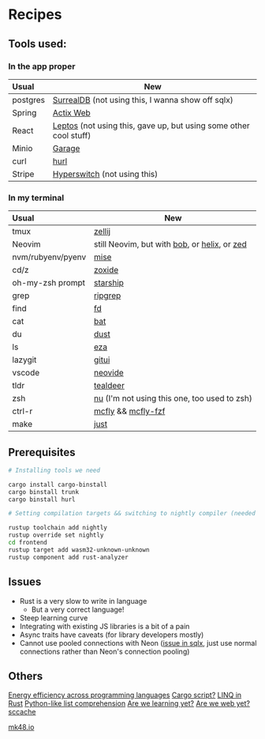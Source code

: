 # Recipes

## Tools used:

### In the app proper

| Usual | New |
|:------| --- |
| postgres | [SurrealDB](https://surrealdb.com/) (not using this, I wanna show off sqlx) |
| Spring | [Actix Web](https://actix.rs/) |
| React | [Leptos](https://leptos.dev/) (not using this, gave up, but using some other cool stuff) |
| Minio | [Garage](https://garagehq.deuxfleurs.fr/) |
| curl | [hurl](https://hurl.dev) |
| Stripe | [Hyperswitch](https://hyperswitch.io/) (not using this) |

### In my terminal

| Usual | New |
|:------| --- |
| tmux | [zellij](https://zellij.dev) |
| Neovim | still Neovim, but with [bob](https://github.com/MordechaiHadad/bob), or [helix](https://helix-editor.com/), or [zed](https://zed.dev) |
| nvm/rubyenv/pyenv | [mise](https://mise.jdx.dev/) |
| cd/z | [zoxide](https://github.com/ajeetdsouza/zoxide) |
| oh-my-zsh prompt | [starship](https://starship.rs) |
| grep | [ripgrep](https://github.com/BurntSushi/ripgrep) |
| find | [fd](https://github.com/sharkdp/fd) |
| cat | [bat](https://github.com/sharkdp/bat) |
| du | [dust](https://github.com/bootandy/dust) |
| ls | [eza](https://eza.rocks) |
| lazygit | [gitui](https://github.com/extrawurst/gitui) |
| vscode | [neovide](https://neovide.dev) |
| tldr | [tealdeer](https://github.com/dbrgn/tealdeer) |
| zsh | [nu](https://nushell.sh) (I'm not using this one, too used to zsh) |
| ctrl-r | [mcfly](https://github.com/cantino/mcfly) && [mcfly-fzf](https://github.com/bnprks/mcfly-fzf) |
| make | [just](https://justfile.dev) |

## Prerequisites

```sh
# Installing tools we need

cargo install cargo-binstall
cargo binstall trunk
cargo binstall hurl

# Setting compilation targets && switching to nightly compiler (needed for Leptos)

rustup toolchain add nightly
rustup override set nightly
cd frontend
rustup target add wasm32-unknown-unknown
rustup component add rust-analyzer
```

## Issues

- Rust is a very slow to write in language
    - But a very correct language!
- Steep learning curve
- Integrating with existing JS libraries is a bit of a pain
- Async traits have caveats (for library developers mostly)
- Cannot use pooled connections with Neon ([issue in sqlx](https://github.com/launchbadge/sqlx/issues/67), just use normal connections rather than Neon's connection pooling)

## Others

[Energy efficiency across programming languages](https://greenlab.di.uminho.pt/wp-content/uploads/2017/10/sleFinal.pdf)
[Cargo script?](https://github.com/rust-lang/rfcs/pull/3503#issuecomment-1930765966)
[LINQ in Rust](https://github.com/StardustDL/Linq-in-Rust)
[Python-like list comprehension](https://github.com/mattgathu/cute)
[Are we learning yet?](https://www.arewelearningyet.com/gpu-computing/)
[Are we web yet?](https://www.arewewebyet.org/)
[sccache](https://github.com/mozilla/sccache)

[mk48.io](https://mk48.io)
